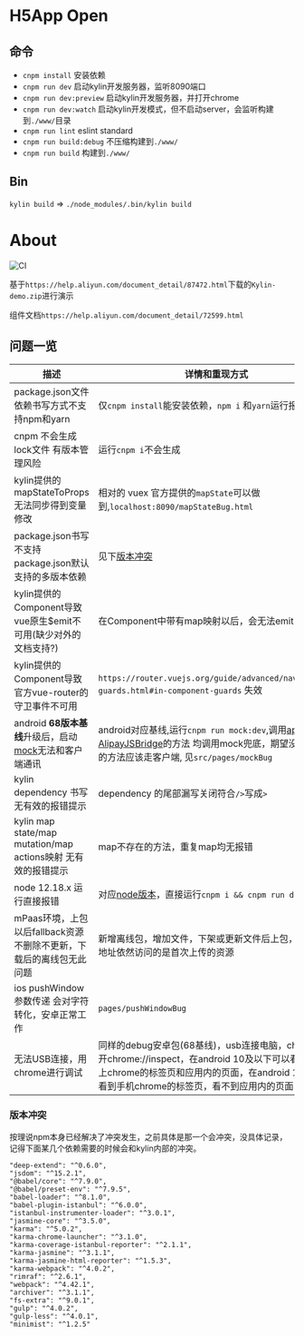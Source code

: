 # H5App Open

## 命令

- `cnpm install` 安装依赖
- `cnpm run dev` 启动kylin开发服务器，监听8090端口
- `cnpm run dev:preview` 启动kylin开发服务器，并打开chrome
- `cnpm run dev:watch` 启动kylin开发模式，但不启动server，会监听构建到`./www/`目录
- `cnpm run lint` eslint standard
- `cnpm run build:debug` 不压缩构建到`./www/`
- `cnpm run build` 构建到`./www/`


## Bin

`kylin build` => `./node_modules/.bin/kylin build`

# About

![CI](https://github.com/CroMarmot/kylin-demo-bugs/workflows/CI/badge.svg)

基于`https://help.aliyun.com/document_detail/87472.html`下载的`Kylin-demo.zip`进行演示

组件文档`https://help.aliyun.com/document_detail/72599.html`

## 问题一览

|描述|详情和重现方式|临时方案|
|---|---|---|
|package.json文件依赖书写方式不支持npm和yarn|仅`cnpm install`能安装依赖，`npm i` 和`yarn`运行报错|只使用cnpm|
|cnpm 不会生成lock文件 有版本管理风险|运行`cnpm i`不会生成|暂无|
|kylin提供的mapStateToProps无法同步得到变量修改|相对的 vuex 官方提供的`mapState`可以做到,`localhost:8090/mapStateBug.html`|原生|
|package.json书写不支持package.json默认支持的多版本依赖|见下[版本冲突](#版本冲突)|外层仓库|
|kylin提供的Component导致vue原生$emit不可用(缺少对外的文档支持?)|在Component中带有map映射以后，会无法emit出消息|原生,(最新的文档增加了mapEvents,但是没有相应说明)|
|kylin提供的Component导致官方vue-router的守卫事件不可用|`https://router.vuejs.org/guide/advanced/navigation-guards.html#in-component-guards` 失效|原生|
|android **68版本基线**升级后，启动[mock](https://help.aliyun.com/document_detail/72531.html?spm=a2c4g.11186623.6.1385.28ed7836pfwp8f)无法和客户端通讯|android对应基线,运行`cnpm run mock:dev`,调用[ap或AlipayJSBridge](https://myjsapi.alipay.com/index.html)的方法 均调用mock兜底，期望没有mock的方法应该走客户端, 见`src/pages/mockBug`|暂无|
|kylin dependency 书写 无有效的报错提示|dependency 的尾部漏写关闭符合` /> `写成`>`|原生|
|kylin map state/map mutation/map actions映射 无有效的报错提示|map不存在的方法，重复map均无报错|原生|
|node 12.18.x 运行直接报错|对应[node版本](https://nodejs.org/en/download/releases/)，直接运行`cnpm i && cnpm run dev`|node 12.16.1|
|mPaas环境，上包以后fallback资源不删除不更新，下载后的离线包无此问题|新增离线包，增加文件，下架或更新文件后上包，通过链接地址依然访问的是首次上传的资源|保证离线包大小在100k上下，让用户能下载新的离线包|
|ios pushWindow参数传递 会对字符转化，安卓正常工作|`pages/pushWindowBug`|手动对可能有'\r\n','\r','\n'的字段进行split分组，不能预防问题，可能|
|无法USB连接，用chrome进行调试|同样的debug安卓包(68基线)，usb连接电脑，chrome打开chrome://inspect，在android 10及以下可以看到手机上chrome的标签页和应用内的页面，在android 11上，能看到手机chrome的标签页，看不到应用内的页面|已经解决(https://help.aliyun.com/document_detail/184898.html)|

### 版本冲突

按理说npm本身已经解决了冲突发生，之前具体是那一个会冲突，没具体记录，记得下面某几个依赖需要的时候会和kylin内部的冲突。

```
"deep-extend": "^0.6.0",
"jsdom": "^15.2.1",
"@babel/core": "^7.9.0",
"@babel/preset-env": "^7.9.5",
"babel-loader": "^8.1.0",
"babel-plugin-istanbul": "^6.0.0",
"istanbul-instrumenter-loader": "^3.0.1",
"jasmine-core": "^3.5.0",
"karma": "^5.0.2",
"karma-chrome-launcher": "^3.1.0",
"karma-coverage-istanbul-reporter": "^2.1.1",
"karma-jasmine": "^3.1.1",
"karma-jasmine-html-reporter": "^1.5.3",
"karma-webpack": "^4.0.2",
"rimraf": "^2.6.1",
"webpack": "^4.42.1",
"archiver": "^3.1.1",
"fs-extra": "^9.0.1",
"gulp": "^4.0.2",
"gulp-less": "^4.0.1",
"minimist": "^1.2.5"
```
